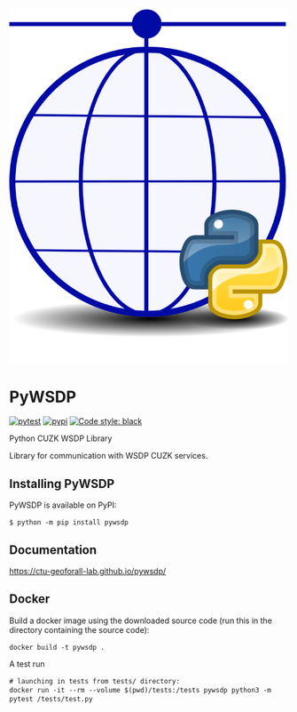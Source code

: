 [![PyWSDP Logo](https://raw.githubusercontent.com/ctu-geoforall-lab/pywsdp/docs/_static/pywsdp-logo.png)](https://ctu-geoforall-lab.github.io/pywsdp/)

# PyWSDP

[![pytest](https://github.com/ctu-geoforall-lab/pywsdp/actions/workflows/pytest.yml/badge.svg?branch=master)](https://github.com/ctu-geoforall-lab/pywsdp/actions/workflows/pytest.yml)
[![pypi](https://pypi.org/project/pywsdp/)](https://img.shields.io/pypi/v/pywsdp)
[![Code style: black](https://img.shields.io/badge/code%20style-black-000000.svg)](https://github.com/psf/black)



Python CUZK WSDP Library

Library for communication with WSDP CUZK services.

## Installing PyWSDP

PyWSDP is available on PyPI:

```console
$ python -m pip install pywsdp
```

## Documentation

https://ctu-geoforall-lab.github.io/pywsdp/

## Docker

Build a docker image using the downloaded source code (run this in the directory
containing the source code):

```
docker build -t pywsdp .
```

A test run

```
# launching in tests from tests/ directory:
docker run -it --rm --volume $(pwd)/tests:/tests pywsdp python3 -m pytest /tests/test.py
```
